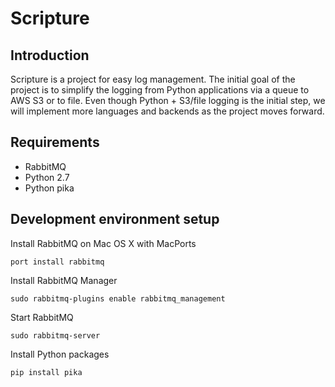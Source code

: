 Scripture
=========

Introduction
------------
Scripture is a project for easy log management. The initial goal of the project is to simplify the logging from Python applications via a queue to AWS S3 or to file. Even though Python + S3/file logging is the initial step, we will implement more languages and backends as the project moves forward.

Requirements
------------

* RabbitMQ
* Python 2.7
* Python pika

Development environment setup
-----------------------------

Install RabbitMQ on Mac OS X with MacPorts

    port install rabbitmq

Install RabbitMQ Manager

    sudo rabbitmq-plugins enable rabbitmq_management

Start RabbitMQ

    sudo rabbitmq-server

Install Python packages

    pip install pika